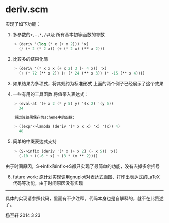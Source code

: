 deriv.scm
============================
实现了如下功能：

1. 多参数的`+,-,*,/`以及 所有基本初等函数的导数

```scheme
    > (deriv '(log (* x (+ x 2))) 'x)
      (/ (+ 2 (* 2 x)) (+ (* 2 x) (** x 2)))
```

2. 比较多的结果化简

```scheme
    > (deriv '(* x x x (+ x 2) 3 (- 4 x)) 'x)
      (+ (* 72 (** x 2)) (+ (* 24 (** x 3)) (* -15 (** x 4))))
```

3. 如果结果为多项式，将其规约为标准形式
    上面的两个例子已经展示了这个效果

4. 一些有用的工具函数
    将值带入表达式：

```scheme
    > (eval-at '(+ x 2 (* y 5) y) '(x 2) '(y 5))
      34

    将运算结果保存为scheme中的函数:

    > ((expr->lambda (deriv '(* x x x) 'x) '(x)) 4)
      48
```

5. 简单的中缀表达式支持

```scheme
    > (S->infix (deriv '(* x (+ x 2) (- x 5)) 'x))
      (-10 + ((-6 * x) + (3 * (x ** 2))))
```

由于时间原因，S->infix和infix->S都只实现了最简单的功能，没有去掉多余括号

6. future work: 
    原计划实现调用gnuplot对表达式画图、打印出表达式的LaTeX代码等功能，由于时间原因没有实现

---------------------
具体的实现请参照代码，里面有不少注释，代码本身也是自解释的，就不在此赘述了。

杨至轩
2014 3 23
